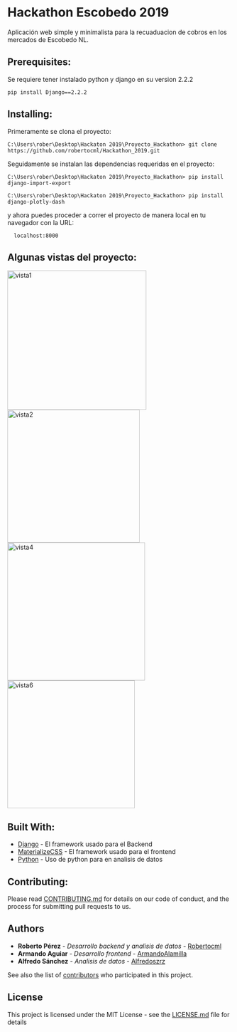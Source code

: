# Hackathon Escobedo 2019

Aplicación web simple y minimalista para la recuaduacion de cobros en los mercados de Escobedo NL.


## Prerequisites:

Se requiere tener instalado python y django en su version 2.2.2

```
pip install Django==2.2.2
```

## Installing:

Primeramente se clona el proyecto:
```
C:\Users\rober\Desktop\Hackaton 2019\Proyecto_Hackathon> git clone https://github.com/robertocml/Hackathon_2019.git
```

Seguidamente se instalan las dependencias requeridas en el proyecto:

```
C:\Users\rober\Desktop\Hackaton 2019\Proyecto_Hackathon> pip install django-import-export
```
```
C:\Users\rober\Desktop\Hackaton 2019\Proyecto_Hackathon> pip install django-plotly-dash
```

y ahora puedes proceder a correr el proyecto de manera local en tu navegador con la URL:

```
  localhost:8000
```

## Algunas vistas del proyecto:

<img width="313" alt="vista1" src="https://user-images.githubusercontent.com/12022308/70464015-acc74580-1a83-11ea-8cb0-91f5319a527f.PNG">

<img width="298" alt="vista2" src="https://user-images.githubusercontent.com/12022308/70463853-54904380-1a83-11ea-95f1-86cfcaab5a72.PNG">

<img width="310" alt="vista4" src="https://user-images.githubusercontent.com/12022308/70465048-b5b91680-1a85-11ea-81cb-e3e1a53a160e.PNG">

<img width="287" alt="vista6" src="https://user-images.githubusercontent.com/12022308/70465071-c073ab80-1a85-11ea-9323-d242ab4d5f96.PNG">



## Built With:

* [Django](http://www.dropwizard.io/1.0.2/docs/) - El framework usado para el Backend
* [MaterializeCSS](https://maven.apache.org/) - El framework usado para el frontend
* [Python](https://rometools.github.io/rome/) - Uso de python para en analisis de datos 

## Contributing:

Please read [CONTRIBUTING.md](https://gist.github.com/PurpleBooth/b24679402957c63ec426) for details on our code of conduct, and the process for submitting pull requests to us.


## Authors

* **Roberto Pérez** - *Desarrollo backend y analisis de datos* - [Robertocml](https://github.com/robertocml)
* **Armando Aguiar** - *Desarrollo frontend* - [ArmandoAlamilla](https://github.com/armandoalamilla)
* **Alfredo Sánchez** - *Analisis de datos* - [Alfredoszrz](https://github.com/alfredoszrz)

See also the list of [contributors](https://github.com/your/project/contributors) who participated in this project.

## License

This project is licensed under the MIT License - see the [LICENSE.md](LICENSE.md) file for details
